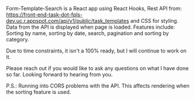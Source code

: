 Form-Template-Search is a React app using React Hooks, Rest API from: https://front-end-task-dot-fpls-dev.uc.r.appspot.com/api/v1/public/task_templates and CSS for styling. Data from the API is displayed when page is loaded. Features include: Sorting by name, sorting by date, search, pagination and sorting by category. 

Due to time constraints, it isn't a 100% ready, but I will continue to work on it.

Please reach out if you would like to ask any questions on what I have done so far.
Looking forward to hearing from you.

P.S.: Running into CORS problems with the API. This affects rendering when the sorting feature is used.
